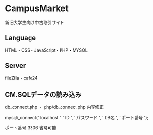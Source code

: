 # CampusMarket
新旧大学生向け中古取引サイト

## Language
HTML・CSS・JavaScript・PHP・MYSQL

## Server
fileZilla・cafe24

## CM.SQLデータの読み込み
db_connect.php ・ php/db_connect.php 内容修正

mysqli_connect(' localhost ', ' ID ', ' パスワード ', ' DB名 ', ' ポート番号 ');

ポート番号 3306 省略可能
